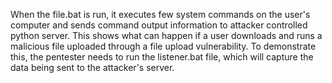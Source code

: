 When the file.bat is run, it executes few system commands on the user's computer and sends command output information to attacker controlled python server. This shows what can happen if a user downloads and runs a malicious file uploaded through a file upload vulnerability. To demonstrate this, the pentester needs to run the listener.bat file, which will capture the data being sent to the attacker's server.
